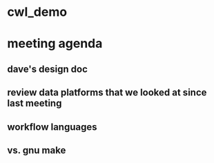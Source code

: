 # cwl_demo

# meeting agenda

## dave's design doc

## review data platforms that we looked at since last meeting

## workflow languages

## vs. gnu make